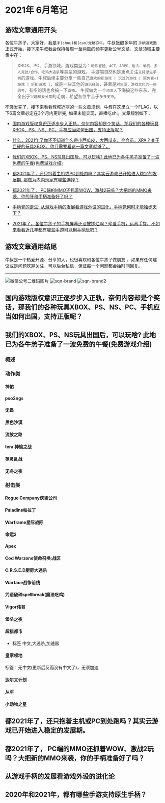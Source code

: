 # 2021年 6月笔记

## 游戏文章通用开头

各位牛羔子，大家好，我是`手(shou)柄(can)党觞穷牛`，牛叔酝酿多年的 `手柄游戏圈`正式开始。接下来牛叔我会保持每周一至两篇的频率更新公号文章，文章领域主要集中在：
> XBOX、PC、手游领域，游戏类型为：`动作冒险、ACT、ARPG、射击、单机、多人竞技/合作、吃鸡大逃杀`等类型的游戏。
> 手游端自然也是重点关注`支持原生手柄`的游戏。牛叔后续主要分享一些自己`喜欢的新游戏 | 玩过的游戏 | 限免喜+1游戏 | 折扣游戏 |`，或是一些其他的`游玩经验`，甚至是`对生活、游戏文化的一些思考`，有空的话也会搞一下`直播`。
> 牛叔做为一个`纯素人`下海搞这些东东，完全出于`兴趣和爱分享`的毛病，希望各位牛羔子`多多支持`。

牢骚发完了，接下来看看叔叔近期的一些文章规划，牛叔在这里立一个FLAG，以下6篇文章必定在3个月内更新完, 如果未能实现，直播吃shi。文章规划如下：

- [国内游戏版权意识正逐步步入正轨，奈何内容却是个笑话，那我们的各种玩具XBOX、PS、NS、PC、手机应当如何出国，支持正版呢？]()

- [什么，2021年了你还不知道什么是小西瓜皮，大西瓜皮，金会员，XPA？关于巨硬的玩具XBOX，你只需要看这一篇文章就够了。]()

- [我们的XBOX、PS、NS玩具出国后，可以玩啥? 此地已为各牛羔子准备了一波免费的午餐(免费游戏介绍)]()

- [都2021年了，还只抱着主机或PC到处跑吗？其实云游戏已开始进入稳定的发展期, 那做为内内玩家有哪些选择？]()

- [都2021年了， PC端的MMO还抓着WOW、激战2玩吗？大把新的MMO来袭，你的肝和手柄准备好了吗？]()

- [手柄党的诞生: 从游戏手柄的发展看游戏外设的进化，手柄党何时才能独步天下？]()

- [2021年了，各位牛羔子的手机屏幕还没被搓烂啊？珍爱手机，远离手搓，不如来看看近几年都有哪些手游可以用手柄玩吧？]()


## 游戏文章通用结尾

牛叔是一个热爱开源、分享的人，也很喜欢和各位牛羔子做朋友 ，如果有任何建议或是问题欢迎关注，可以后台私信，保证每一个问题都会抽时间回复。

---
<!--
评论小程序路径：interbar/pages/topic?id=224108&type=2
-->
![微信公号二维码图片](../../../assets/my-img/weixin-qr.png)
![sqn-brand](../../../assets/my-img/sqn-brand.jpg)
![sqn-brand2](../../../assets/my-img/sqn-brnad2.png)

## 国内游戏版权意识正逐步步入正轨，奈何内容却是个笑话，那我们的各种玩具XBOX、PS、NS、PC、手机应当如何出国，支持正版呢？

## 我们的XBOX、PS、NS玩具出国后，可以玩啥? 此地已为各牛羔子准备了一波免费的午餐(免费游戏介绍)

### 概述

### 动作类

#### 神佑
#### pso2ngs
#### 无畏
#### 黑色沙漠
#### 流放之路
#### tera 神愉之战
#### 英灵乱战
#### 无冬之夜

### 射击类

#### Rogue Company侠盗公司
#### Paladins帕拉丁
#### Warframe星际战际
#### 命运2
#### Apex
#### Cod Warzone使命召唤:战区
#### C.R.S.E.D厨房大逃杀
#### Warface战争前线
#### 咒语破碎spellbreak(魔法吃鸡)
#### Vigor伟哥
#### 堡垒之夜
#### 超猎都市
- 标签
中文,大逃杀,加速器  
#### 皇家领地 
标签：无中文(更新后反而没有中文了)，无须加速

#### 达尔文计划
#### 从军
#### 小动物之星

## 都2021年了，还只抱着主机或PC到处跑吗？其实云游戏已开始进入稳定的发展期。

## 都2021年了， PC端的MMO还抓着WOW、激战2玩吗？大把新的MMO来袭，你的手柄准备好了吗？

## 从游戏手柄的发展看游戏外设的进化论

## 2020年和2021年，都有哪些手游支持原生手柄？





